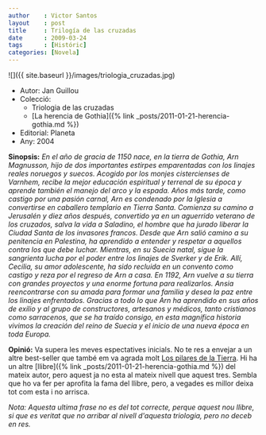 ```yaml
---
author    : Victor Santos
layout    : post
title     : Trilogía de las cruzadas
date      : 2009-03-24
tags      : [Históric]
categories: [Novela]
---
```

![]({{ site.baseurl }}/images/triologia_cruzadas.jpg)

- Autor: Jan Guillou
- Colecció:
  - Triologia de las cruzadas
  - [La herencia de Gothia]({% link _posts/2011-01-21-herencia-gothia.md %})
- Editorial: Planeta
- Any: 2004

<!--more-->

**Sinopsis:** *En el año de gracia de 1150 nace, en la tierra de Gothia, Arn Magnusson, hijo de dos importantes estirpes emparentadas con los linajes reales noruegos y suecos. Acogido por los monjes cistercienses de Varnhem, recibe la mejor educación espiritual y terrenal de su época y aprende también el manejo del arco y la espada. Años más tarde, como castigo por una pasión carnal, Arn es condenado por la Iglesia a convertirse en caballero templario en Tierra Santa. Comienza su camino a Jerusalén y diez años después, convertido ya en un aguerrido veterano de los cruzados, salva la vida a Saladino, el hombre que ha jurado liberar la Ciudad Santa de los invasores francos. Desde que Arn salió camino a su penitencia en Palestina, ha aprendido a entender y respetar a aquellos contra los que debe luchar. Mientras, en su Suecia natal, sigue la sangrienta lucha por el poder entre los linajes de Sverker y de Erik. Allí, Cecilia, su amor adolescente, ha sido recluida en un convento como castigo y reza por el regreso de Arn a casa. En 1192, Arn vuelve a su tierra con grandes proyectos y una enorme fortuna para realizarlos. Ansia reencontrarse con su amada para formar una familia y desea la paz entre los linajes enfrentados. Gracias a todo lo que Arn ha aprendido en sus años de exilio y al grupo de constructores, artesanos y médicos, tanto cristianos como sarracenos, que se ha traído consigo, en esta magnífica historia vivimos la creación del reino de Suecia y el inicio de una nueva época en toda Europa.*

**Opinió:** Va supera les meves espectatives inicials. No te res a envejar a un altre best-seller que també em va agrada molt [Los pilares de la Tierra](). Hi ha un altre [llibre]({% link _posts/2011-01-21-herencia-gothia.md %}) del mateix autor, pero aquest ja no esta al mateix nivell que aquest tres. Sembla que ho va fer per aprofita la fama del llibre, pero, a vegades es millor deixa tot com esta i no arrisca.

*Nota: Aquesta ultima frase no es del tot correcte, perque aquest nou llibre, si que es veritat que no arribar al nivell d'aquesta triologia, pero no deceb en res.*
